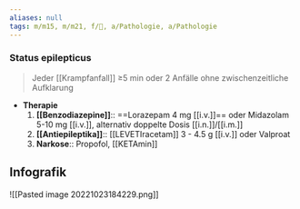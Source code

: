 ```yaml
---
aliases: null
tags: m/m15, m/m21, f/🧠, a/Pathologie, a/Pathologie
---
```

### Status epilepticus
> Jeder [[Krampfanfall]] ≥5 min oder 2 Anfälle ohne zwischenzeitliche Aufklarung
- **Therapie**
	1. **[[Benzodiazepine]]**:: ==Lorazepam 4 mg [[i.v.]]== oder Midazolam 5-10 mg [[i.v.]], alternativ doppelte Dosis [[i.n.]]/[[i.m.]]
	2. **[[Antiepileptika]]**:: [[LEVETIracetam]] 3 - 4.5 g [[i.v.]] oder Valproat
	3. **Narkose**:: Propofol, [[KETAmin]]
## Infografik
![[Pasted image 20221023184229.png]]